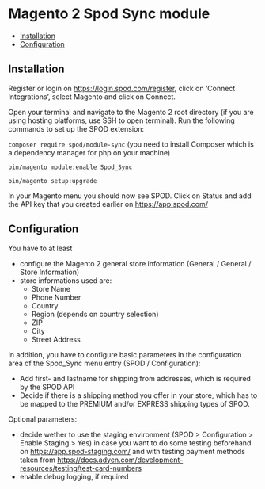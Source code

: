# Magento 2 Spod Sync module

 - [Installation](#markdown-header-installation)
 - [Configuration](#markdown-header-configuration)

## Installation

Register or login on https://login.spod.com/register, click on ‘Connect Integrations’, select Magento and click on Connect.

Open your terminal and navigate to the Magento 2 root directory (if you are using hosting platforms, use SSH to open terminal). Run the following commands to set up the SPOD extension:

`composer require spod/module-sync` (you need to install Composer which is a dependency manager for php on your machine)

`bin/magento module:enable Spod_Sync`

`bin/magento setup:upgrade`

In your Magento menu you should now see SPOD. Click on Status and add the API key that you created earlier on https://app.spod.com/

## Configuration

You have to at least
* configure the Magento 2 general store information (General / General / Store Information)
* store informations used are:
  * Store Name
  * Phone Number
  * Country
  * Region (depends on country selection)
  * ZIP
  * City
  * Street Address

In addition, you have to configure basic parameters in the configuration area of the
Spod_Sync menu entry (SPOD / Configuration):

* Add first- and lastname for shipping from addresses, which is required by the SPOD API
* Decide if there is a shipping method you offer in your store, which has to be mapped to the PREMIUM and/or EXPRESS shipping types of SPOD.

Optional parameters:
* decide wether to use the staging environment (SPOD > Configuration > Enable Staging > Yes) in case you want to do some testing beforehand on https://app.spod-staging.com/ and with testing payment methods taken from https://docs.adyen.com/development-resources/testing/test-card-numbers
* enable debug logging, if required






